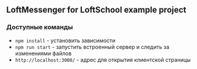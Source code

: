 ## LoftMessenger for LoftSchool example project

### Доступные команды

* `npm install` - установить зависимости
* `npm run start` - запустить встроенный сервер и следить за изменениями файлов
* `http://localhost:3000/` - адрес для открытия клиентской страницы

